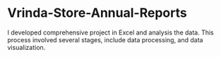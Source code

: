 # Vrinda-Store-Annual-Reports
I developed comprehensive project in Excel and analysis the data. This process involved several stages, include data processing, and data visualization.
